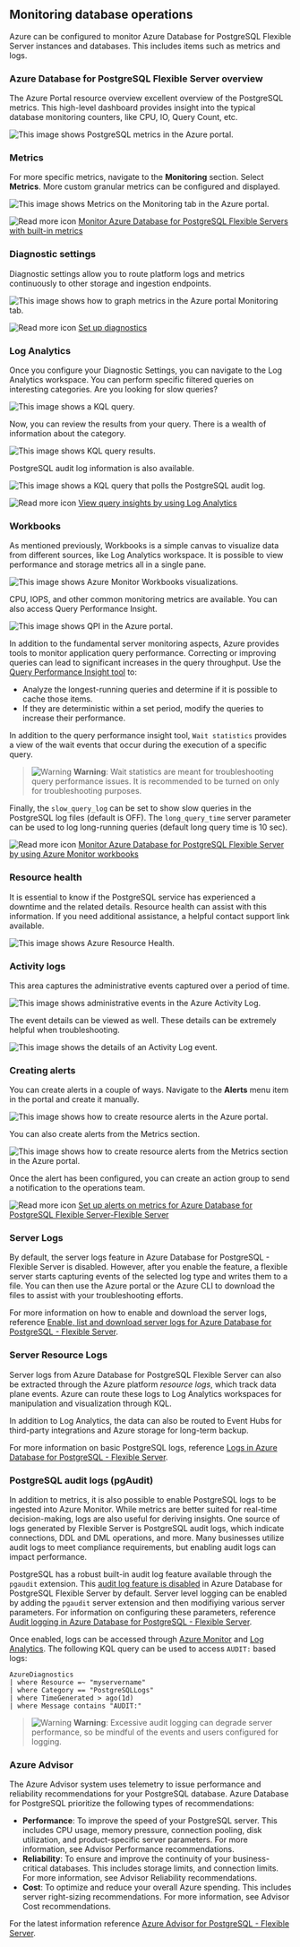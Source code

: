 ## Monitoring database operations

Azure can be configured to monitor Azure Database for PostgreSQL Flexible Server instances and databases. This includes items such as metrics and logs.

### Azure Database for PostgreSQL Flexible Server overview

The Azure Portal resource overview excellent overview of the PostgreSQL metrics. This high-level dashboard provides insight into the typical database monitoring counters, like CPU, IO, Query Count, etc.

![This image shows PostgreSQL metrics in the Azure portal.](media/azure-portal-PostgreSQL-overview.png "PostgreSQL metrics in the Azure portal")

### Metrics

For more specific metrics, navigate to the **Monitoring** section. Select **Metrics**. More custom granular metrics can be configured and displayed.

![This image shows Metrics on the Monitoring tab in the Azure portal.](media/PostgreSQL-azure-portal-metrics.png "Monitoring tab in the Azure portal")

![Read more icon](media/read-more.png "Read more")  [Monitor Azure Database for PostgreSQL Flexible Servers with built-in metrics](https://learn.microsoft.com/azure/postgresql/flexible-server/concepts-monitoring)

### Diagnostic settings

Diagnostic settings allow you to route platform logs and metrics continuously to other storage and ingestion endpoints.

![This image shows how to graph metrics in the Azure portal Monitoring tab.](media/PostgreSQL-diagnostic-settings.png "Graphing metrics in the Azure portal")

![Read more icon](media/read-more.png "Read more")  [Set up diagnostics](https://learn.microsoft.com/azure/postgresql/flexible-server/concepts-audit)

### Log Analytics

Once you configure your Diagnostic Settings, you can navigate to the Log Analytics workspace. You can perform specific filtered queries on interesting categories. Are you looking for slow queries?

![This image shows a KQL query.](media/azure-diagnostic-query.png "Sample KQL query")

Now, you can review the results from your query. There is a wealth of information about the category.

![This image shows KQL query results.](media/azure-diagnostic-query-result.png "Sample KQL query results")

PostgreSQL audit log information is also available.

![This image shows a KQL query that polls the PostgreSQL audit log.](media/PostgreSQL-log-analytics-audit-log-query.png "KQL query for the PostgreSQL audit log")

![Read more icon](media/read-more.png "Read more")  [View query insights by using Log Analytics](https://learn.microsoft.com/azure/postgresql/flexible-server/flexible-server/tutorial-query-performance-insights#view-query-insights-by-using-log-analytics)

### Workbooks

As mentioned previously, Workbooks is a simple canvas to visualize data from different sources, like Log Analytics workspace. It is possible to view performance and storage metrics all in a single pane.

![This image shows Azure Monitor Workbooks visualizations.](media/workbook-example.png "Visualizations in Azure Monitor Workbooks")

CPU, IOPS, and other common monitoring metrics are available. You can also access Query Performance Insight.

![This image shows QPI in the Azure portal.](media/query-performance-insight.png "Azure portal QPI configuration")

In addition to the fundamental server monitoring aspects, Azure provides tools to monitor application query performance.  Correcting or improving queries can lead to significant increases in the query throughput. Use the [Query Performance Insight tool](https://learn.microsoft.com/azure/postgresql/flexible-server/concepts-query-performance-insight) to:

- Analyze the longest-running queries and determine if it is possible to cache those items.
- If they are deterministic within a set period, modify the queries to increase their performance.

In addition to the query performance insight tool, `Wait statistics` provides a view of the wait events that occur during the execution of a specific query.

>![Warning](media/warning.png "Warning") **Warning**: Wait statistics are meant for troubleshooting query performance issues. It is recommended to be turned on only for troubleshooting purposes.

Finally, the `slow_query_log` can be set to show slow queries in the PostgreSQL log files (default is OFF). The `long_query_time` server parameter can be used to log long-running queries (default long query time is 10 sec).

![Read more icon](media/read-more.png "Read more")  [Monitor Azure Database for PostgreSQL Flexible Server by using Azure Monitor workbooks](https://learn.microsoft.com/azure/mysql/flexible-server/concepts-workbooks)

### Resource health

It is essential to know if the PostgreSQL service has experienced a downtime and the related details. Resource health can assist with this information. If you need additional assistance, a helpful contact support link available.

![This image shows Azure Resource Health.](media/resource-health-example.png "Azure Resource Health")

### Activity logs

This area captures the administrative events captured over a period of time.

![This image shows administrative events in the Azure Activity Log.](media/activity-logs-example.png "Administrative events")

The event details can be viewed as well. These details can be extremely helpful when troubleshooting.

![This image shows the details of an Activity Log event.](media/activity-log-example-detail.png "Activity Log event details")

### Creating alerts

You can create alerts in a couple of ways.  Navigate to the **Alerts** menu item in the portal and create it manually.

![This image shows how to create resource alerts in the Azure portal.](media/create-alert.png "Creating resource alerts")

You can also create alerts from the Metrics section.

![This image shows how to create resource alerts from the Metrics section in the Azure portal.](media/configure-alert-example.png "Creating resource alerts from the Metrics section")

Once the alert has been configured, you can create an action group to send a notification to the operations team.

![Read more icon](media/read-more.png "Read more")  [Set up alerts on metrics for Azure Database for PostgreSQL Flexible Server-Flexible Server](https://learn.microsoft.com/azure/postgresql/flexible-server/howto-alert-on-metrics)

### Server Logs

By default, the server logs feature in Azure Database for PostgreSQL - Flexible Server is disabled. However, after you enable the feature, a flexible server starts capturing events of the selected log type and writes them to a file. You can then use the Azure portal or the Azure CLI to download the files to assist with your troubleshooting efforts.

For more information on how to enable and download the server logs, reference [Enable, list and download server logs for Azure Database for PostgreSQL - Flexible Server](https://learn.microsoft.com/azure/postgresql/flexible-server/how-to-server-logs-portal).

### Server Resource Logs

Server logs from Azure Database for PostgreSQL Flexible Server can also be extracted through the Azure platform *resource logs*, which track data plane events. Azure can route these logs to Log Analytics workspaces for manipulation and visualization through KQL.

In addition to Log Analytics, the data can also be routed to Event Hubs for third-party integrations and Azure storage for long-term backup.

For more information on basic PostgreSQL logs, reference [Logs in Azure Database for PostgreSQL - Flexible Server](https://learn.microsoft.com/azure/postgresql/flexible-server/concepts-logging).

### PostgreSQL audit logs (pgAudit)

In addition to metrics, it is also possible to enable PostgreSQL logs to be ingested into Azure Monitor. While metrics are better suited for real-time decision-making, logs are also useful for deriving insights. One source of logs generated by Flexible Server is PostgreSQL audit logs, which indicate connections, DDL and DML operations, and more. Many businesses utilize audit logs to meet compliance requirements, but enabling audit logs can impact performance.

PostgreSQL has a robust built-in audit log feature available through the `pgaudit` extension. This [audit log feature is disabled](https://learn.microsoft.com/azure/postgresql/flexible-server/concepts-audit) in Azure Database for PostgreSQL Flexible Server by default.  Server level logging can be enabled by adding the `pgaudit` server extension and then modifiying various server parameters. For information on configuring these parameters, reference [Audit logging in Azure Database for PostgreSQL - Flexible Server](https://learn.microsoft.com/azure/postgresql/flexible-server/concepts-audit).

Once enabled, logs can be accessed through [Azure Monitor](https://docs.microsoft.com/azure/azure-monitor/overview) and [Log Analytics](https://docs.microsoft.com/azure/azure-monitor/platform/design-logs-deployment).  The following KQL query can be used to access `AUDIT:` based logs:

```kql
AzureDiagnostics
| where Resource =~ "myservername"
| where Category == "PostgreSQLLogs"
| where TimeGenerated > ago(1d)
| where Message contains "AUDIT:"
```

>![Warning](media/warning.png "Warning") **Warning**: Excessive audit logging can degrade server performance, so be mindful of the events and users configured for logging.

### Azure Advisor

The Azure Advisor system uses telemetry to issue performance and reliability recommendations for your PostgreSQL database. Azure Database for PostgreSQL prioritize the following types of recommendations:

- **Performance**: To improve the speed of your PostgreSQL server. This includes CPU usage, memory pressure, connection pooling, disk utilization, and product-specific server parameters. For more information, see Advisor Performance recommendations.
- **Reliability**: To ensure and improve the continuity of your business-critical databases. This includes storage limits, and connection limits. For more information, see Advisor Reliability recommendations.
- **Cost**: To optimize and reduce your overall Azure spending. This includes server right-sizing recommendations. For more information, see Advisor Cost recommendations.

For the latest information reference [Azure Advisor for PostgreSQL - Flexible Server](https://learn.microsoft.com/azure/postgresql/flexible-server/concepts-azure-advisor-recommendations).
